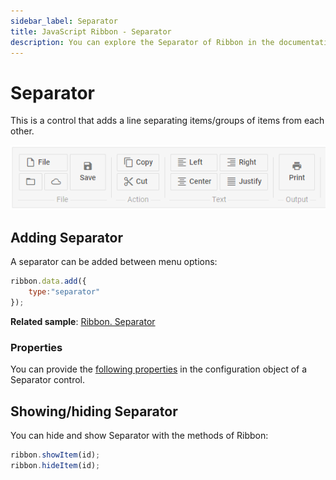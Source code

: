 ```yaml
---
sidebar_label: Separator
title: JavaScript Ribbon - Separator 
description: You can explore the Separator of Ribbon in the documentation of the DHTMLX JavaScript UI library. Browse developer guides and API reference, try out code examples and live demos, and download a free 30-day evaluation version of DHTMLX Suite 7.
---
```


# Separator

This is a control that adds a line separating items/groups of items from each other.

![DHX Ribbon with separators](../assets/ribbon/separator.png)

## Adding Separator

A separator can be added between menu options:

~~~js
ribbon.data.add({
    type:"separator"
});
~~~

**Related sample**: [Ribbon. Separator](https://snippet.dhtmlx.com/wqhahyw8)

### Properties

You can provide the [following properties](ribbon/api/api_separator_properties.md) in the configuration object of a Separator control.

## Showing/hiding Separator

You can hide and show Separator with the methods of Ribbon:

~~~js
ribbon.showItem(id);
ribbon.hideItem(id);
~~~
